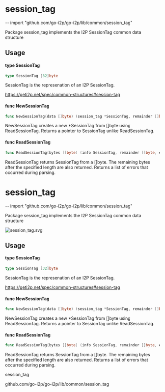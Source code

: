 # session_tag
--
    import "github.com/go-i2p/go-i2p/lib/common/session_tag"

Package session_tag implements the I2P SessionTag common data structure

## Usage

#### type SessionTag

```go
type SessionTag [32]byte
```

SessionTag is the represenation of an I2P SessionTag.

https://geti2p.net/spec/common-structures#session-tag

#### func  NewSessionTag

```go
func NewSessionTag(data []byte) (session_tag *SessionTag, remainder []byte, err error)
```
NewSessionTag creates a new *SessionTag from []byte using ReadSessionTag.
Returns a pointer to SessionTag unlike ReadSessionTag.

#### func  ReadSessionTag

```go
func ReadSessionTag(bytes []byte) (info SessionTag, remainder []byte, err error)
```
ReadSessionTag returns SessionTag from a []byte. The remaining bytes after the
specified length are also returned. Returns a list of errors that occurred
during parsing.

# session_tag
--
    import "github.com/go-i2p/go-i2p/lib/common/session_tag"

Package session_tag implements the I2P SessionTag common data structure

![session_tag.svg](session_tag)

## Usage

#### type SessionTag

```go
type SessionTag [32]byte
```

SessionTag is the represenation of an I2P SessionTag.

https://geti2p.net/spec/common-structures#session-tag

#### func  NewSessionTag

```go
func NewSessionTag(data []byte) (session_tag *SessionTag, remainder []byte, err error)
```
NewSessionTag creates a new *SessionTag from []byte using ReadSessionTag.
Returns a pointer to SessionTag unlike ReadSessionTag.

#### func  ReadSessionTag

```go
func ReadSessionTag(bytes []byte) (info SessionTag, remainder []byte, err error)
```
ReadSessionTag returns SessionTag from a []byte. The remaining bytes after the
specified length are also returned. Returns a list of errors that occurred
during parsing.



session_tag

github.com/go-i2p/go-i2p/lib/common/session_tag
